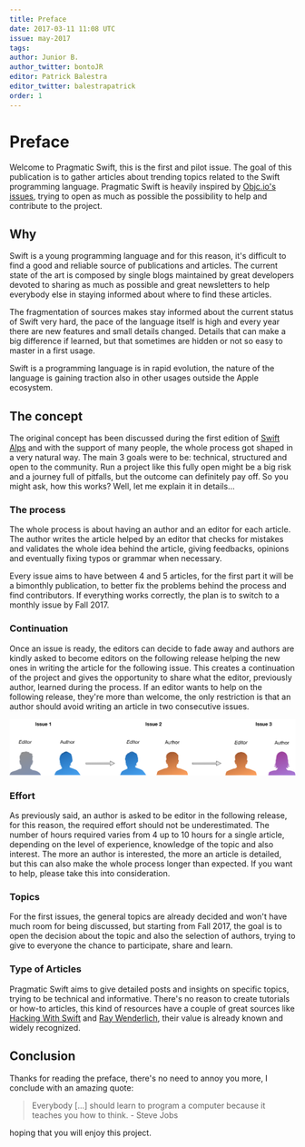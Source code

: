 ```yaml
---
title: Preface
date: 2017-03-11 11:08 UTC
issue: may-2017
tags:
author: Junior B.
author_twitter: bontoJR
editor: Patrick Balestra
editor_twitter: balestrapatrick
order: 1
---
```


# Preface

Welcome to Pragmatic Swift, this is the first and pilot issue. The goal of this publication is to gather articles about trending topics related to the Swift programming language. Pragmatic Swift is heavily inspired by [Objc.io's issues](https://www.objc.io/issues/), trying to open as much as possible the possibility to help and contribute to the project.

## Why

Swift is a young programming language and for this reason, it's difficult to find a good and reliable source of publications and articles. The current state of the art is composed by single blogs maintained by great developers devoted to sharing as much as possible and great newsletters to help everybody else in staying informed about where to find these articles.

The fragmentation of sources makes stay informed about the current status of Swift very hard, the pace of the language itself is high and every year there are new features and small details changed. Details that can make a big difference if learned, but that sometimes are hidden or not so easy to master in a first usage. 

Swift is a programming language is in rapid evolution, the nature of the language is gaining traction also in other usages outside the Apple ecosystem.

## The concept

The original concept has been discussed during the first edition of [Swift Alps](http://swiftalps.com) and with the support of many people, the whole process got shaped in a very natural way. The main 3 goals were to be: technical, structured and open to the community. Run a project like this fully open might be a big risk and a journey full of pitfalls, but the outcome can definitely pay off. So you might ask, how this works? Well, let me explain it in details...

### The process

The whole process is about having an author and an editor for each article. The author writes the article helped by an editor that checks for mistakes and validates the whole idea behind the article, giving feedbacks, opinions and eventually fixing typos or grammar when necessary.

Every issue aims to have between 4 and 5 articles, for the first part it will be a bimonthly publication, to better fix the problems behind the process and find contributors. If everything works correctly, the plan is to switch to a monthly issue by Fall 2017.

### Continuation

Once an issue is ready, the editors can decide to fade away and authors are kindly asked to become editors on the following release helping the new ones in writing the article for the following issue. This creates a continuation of the project and gives the opportunity to share what the editor, previously author, learned during the process. If an editor wants to help on the following release, they're more than welcome, the only restriction is that an author should avoid writing an article in two consecutive issues.

![Preface](2017-05-preface/flow.png)

### Effort

As previously said, an author is asked to be editor in the following release, for this reason, the required effort should not be underestimated. The number of hours required varies from 4 up to 10 hours for a single article, depending on the level of experience, knowledge of the topic and also interest. The more an author is interested, the more an article is detailed, but this can also make the whole process longer than expected. If you want to help, please take this into consideration.

### Topics

For the first issues, the general topics are already decided and won't have much room for being discussed, but starting from Fall 2017, the goal is to open the decision about the topic and also the selection of authors, trying to give to everyone the chance to participate, share and learn.

### Type of Articles

Pragmatic Swift aims to give detailed posts and insights on specific topics, trying to be technical and informative. There's no reason to create tutorials or how-to articles, this kind of resources have a couple of great sources like [Hacking With Swift](https://www.hackingwithswift.com) and [Ray Wenderlich](https://www.raywenderlich.com), their value is already known and widely recognized.

## Conclusion

Thanks for reading the preface, there's no need to annoy you more, I conclude with an amazing quote:

> Everybody [...] should learn to program a computer because it teaches you how to think. - Steve Jobs

hoping that you will enjoy this project.
